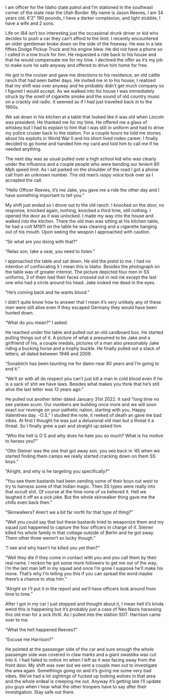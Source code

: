 I am officer for the Idaho state patrol and I’m stationed in the southeast corner of the state near the Utah Border. My name is Jason Reeves, I am 34 years old, 6’2” 190 pounds, I have a darker complexion, and light stubble, I have a wife and 2 sons.

Life on I84 isn’t too interesting just the occasional drunk driver or kid who decides to push a car they can’t afford to the limit. I recently encountered an older gentleman broke down on the side of the freeway. He was in a late fifties Dodge Pickup Truck and his engine blew. He did not have a phone so I called in a tow truck for him. He requested a ride back to his house and that he would compensate me for my time. I declined the offer as it’s my job to make sure he safe anyway and offered to drive him home for free. 

He got in the cruiser and gave me directions to his residence, an old cattle ranch that had seen better days. He invited me in to his house, I realized that my shift was over anyway and he probably didn’t get much company so I figured I would accept. As we walked into  his house I was immediately struck by the smell of cigarette smoke and the sound of old country music on a crackly old radio. It seemed as if I had just travelled back in to the 1950s. 

We sat down in his kitchen at a table that looked like it was old when Lincoln was president. He thanked me for my time. He offered me a glass of whiskey but I had to explain to him that I was still in uniform and had to drive my police cruiser back to the station. For a couple hours he told me stories about his exploits in World War II and his short lived rodeo career. I finally decided to go home and handed him my card and told him to call me if he needed anything.

The next day was as usual pulled over a high school kid who was clearly under the influence and a couple people who were bending our lenient 80 Mph speed limit. As I sat parked on the shoulder of the road I got a phone call from an unknown number. The old man’s raspy voice took over as I accepted the call.

“Hello Officer Reeves, it’s me Jake, you gave me a ride the other day and I have something important to tell you.”

My shift just ended so I drove out to the old ranch. I knocked on the door, no response, knocked again, nothing, knocked a third time, still nothing. I opened the door as it was unlocked. I made my way into the house and walked into the kitchen. There the old man was sitting at his kitchen table, he had a colt M1911 on the table he was cleaning and a cigarette hanging out of his mouth. Upon seeing the weapon I approached with caution.

“Sir what are you doing with that?”

“Relax son, take a seat, you need to listen.”

I approached the table and sat down. He slid the pistol to me. I had no intention of confiscating it I mean this is Idaho. Besides the photograph on the table was of greater interest. The picture depicted four men in SS uniforms, 3 of them had their faces crossed out in red ink except the last one who had a circle around his head. Jake looked me dead in the eyes.

“He’s coming back and he wants blood.”

I didn’t quite know how to answer that I mean it’s very unlikely any of these men were still alive even if they escaped Germany they would have been hunted down.

“What do you mean?” I asked.

He reached under the table and pulled out an old cardboard box. He started pulling things out of it. A picture of what a presumed to be Jake and a girlfriend of his, a couple medals, pictures of a man also presumably Jake riding a bucking horse and a trophy buckle. He finally pulled out a stack of letters, all dated between 1946 and 2009.

“Sonabitch has been taunting me for damn near 80 years and I’m going to end it.”

“We’ll sir with all do respect you can’t just kill a man in cold blood even if he is a sack of shit we have laws. Besides what makes you think that he’s still alive the last letter was 13 years ago.”

He pulled out another letter dated January 31st 2022. It said “long time no see yankee scum. Our numbers are building once more and we will soon exact our revenge on your pathetic nation, starting with you. Happy Valentines day. -O.S.” I studied the note, it reeked of death an gave me bad vibes. At first I thought he was just a delusional old man but a threat it a threat. So I finally grew a pair and straight up asked him.

“Who the hell is O S and why does he hate you so much? What is his motive to harass you?”

“Otto Steiner was the one that got away son, you see back in ‘45 when we started finding them camps we really started cracking down on them SS boys.”

“Alright, and why is he targeting you specifically?”

“You see them bastards had been sending some of their boys out west to try to harness some of that Indian magic. Then SS types were really into that occult shit. Of course at the time none of us believed it. Hell we laughed it off as a sick joke. But the whole skinwalker thing gave me the chills even back then.”

“Skinwalkers? Aren’t we a bit far north for that type of thing?”

“Well you could say that but these bastards tried to weaponize them and my squad just happened to capture the four officers in charge of it. Steiner killed his whole family in that cottage outside of Berlin and he got away. Them other three weren’t so lucky though.”

“I see and why hasn’t he killed you yet then?”

“Well they die if they come in contact with you and you call them by their real name. I reckon he got some more followers to get me out of the way, I’m the last man left in my squad and once I’m gone I suppose he’ll make his move. That’s why I’m telling you this if you can spread the word maybe there’s a chance to stop him.”

“Alright sir I’ll put it in the report and we’ll have officers look around from time to time.”

After I got in my car I just stopped and thought about it, I mean hell it’s kinda weird this is happening but it’s probably just a case of Neo Nazis harassing this old man for a sick thrill. As I pulled into the station SGT. Harrison came over to me.

“What the hell happened Reeves?”

“Excuse me Harrison?”

He pointed at the passenger side of the car and sure enough the whole passenger side was covered in claw marks and a giant swastika was cut into it. I had failed to notice im when I left as it was facing away from the front door. My shift was over but we sent a couple men out to investigate the area again. Somethings going on and it’s giving me some very bad vibes. We’ve had a lot sightings of fucked up looking wolves in that area and the whole ordeal is creeping me out. Anyway it’s getting late I’ll update you guys when I hear what the other troopers have to say after their investigation. Stay safe out there.